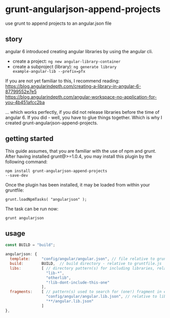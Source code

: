 # grunt-angularjson-append-projects
use grunt to append projects to an angular.json file

## story ##
angular 6 introduced creating angular libraries by using the angular cli.
* create a project: <code>ng new angular-library-container</code>
* create a subproject (library): <code>ng generate library example-angular-lib --prefix=pfx</code>

If you are not yet familiar to this, I recommend reading:  
https://blog.angularindepth.com/creating-a-library-in-angular-6-87799552e7e5  
https://blog.angularindepth.com/angular-workspace-no-application-for-you-4b451afcc2ba

... which works perfectly, if you did not release libraries before the time of angular 6. If you did - well, you have to glue things together. Which is why I created grunt-angularjson-append-projects.

## getting started ##

This guide assumes, that you are familiar with the use of npm and grunt.  
After having installed grunt@>=1.0.4, you may install this plugin by the following command:

<code>npm install grunt-angularjson-append-projects --save-dev</code>

Once the plugin has been installed, it may be loaded from within your gruntfile:

<code>grunt.loadNpmTasks( "angularjson" );</code>

The task can be run now:

<code>grunt angularjson</code>

## usage ##


```javascript
const BUILD = "build";

angularjson: {
  template:     "config/angular/angular.json", // file relative to gruntfile.js
  build:        BUILD,  // build directory - relative to gruntfile.js
  libs:         [ // directory pattern(s) for including libraries, relative to gruntfile.js
                  "lib-*",
                  "otherlib",
                  "!lib-dont-include-this-one"
                ],
  fragments:    [ // pattern(s) used to search for (one!) fragment in each library directory (see: libs)
                  "config/angular/angular.lib.json", // relative to library directory
                  "**/angular.lib.json"
                ]
},

```
